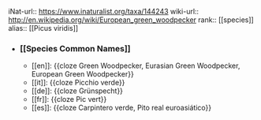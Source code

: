 iNat-url:: https://www.inaturalist.org/taxa/144243
wiki-url:: http://en.wikipedia.org/wiki/European_green_woodpecker
rank:: [[species]]
alias:: [[Picus viridis]]
- ### [[Species Common Names]]
	- [[en]]: {{cloze Green Woodpecker, Eurasian Green Woodpecker, European Green Woodpecker}}
	- [[it]]: {{cloze Picchio verde}}
	- [[de]]: {{cloze Grünspecht}}
	- [[fr]]: {{cloze Pic vert}}
	- [[es]]: {{cloze Carpintero verde, Pito real euroasiático}}